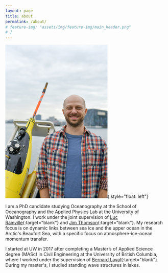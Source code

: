 ```yaml
---
layout: page
title: about
permalink: /about/
# feature-img: "assets/img/feature-img/main_header.png"
# ]  
---
```


<!-- {:refdef: style="text-align: center;"}
{:refdef} -->

![about me](/assets/img/Sam_Brenner_small.png){:style="float: left"}

I am a PhD candidate studying Oceanography at the School of Oceanography and the Applied Physics Lab at the University of Washington.
I work under the joint supervision of [Luc Rainville](http://apl.uw.edu/people/profile.php?last_name=Rainville&first_name=Luc){:target="blank"} and [Jim Thomson](http://apl.uw.edu/people/profile.php?last_name=Thomson&first_name=Jim){:target="blank"}. My research focus is on dynamic links between sea ice and the upper ocean in the Arctic's Beaufort Sea, with a specific focus on atmosphere-ice-ocean momentum transfer.

I started at UW in 2017 after completing a Master’s of Applied Science degree (MASc) in Civil Engineering at the University of British Columbia, where I worked under the supervision of [Bernard Laval](https://www.civil.ubc.ca/faculty/bernard-laval){:target="blank"}. During my master's, I studied standing wave structures in lakes.
